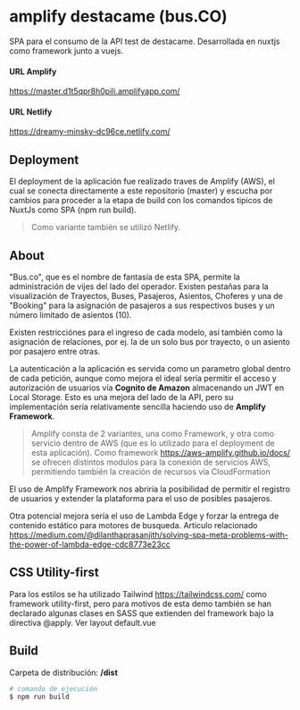 # amplify destacame (bus.CO)

SPA para el consumo de la API test de destacame. Desarrollada en nuxtjs como framework junto a vuejs.

#### URL Amplify
https://master.d1t5qpr8h0pili.amplifyapp.com/

#### URL Netlify

https://dreamy-minsky-dc96ce.netlify.com/

## Deployment

El deployment de la aplicación fue realizado traves de Amplify (AWS), el cual
se conecta directamente a este repositorio (master) y escucha por cambios para proceder a la etapa de build con los comandos tipicos de NuxtJs como SPA (npm run build).

> Como variante también se utilizó Netlify.

## About

"Bus.co", que es el nombre de fantasía de esta SPA, permite la administración de vijes del lado del operador. Existen pestañas para la visualización de Trayectos, Buses, Pasajeros, Asientos, Choferes y una de "Booking" para la asignación de pasajeros a sus respectivos buses y un número limitado de asientos (10).

Existen restricciónes para el ingreso de cada modelo, así también como la asignación de relaciones, por ej. la de un solo bus por trayecto, o un asiento por pasajero entre otras.

La autenticación a la aplicación es servida como un parametro global dentro de cada petición, aunque como mejora el ideal sería permitir el acceso y autorización de usuarios vía **Cognito de Amazon** almacenando un JWT en Local Storage. Esto es una mejora del lado de la API, pero su implementación sería relativamente sencilla haciendo uso de **Amplify Framework**.

> Amplify consta de 2 variantes, una como Framework, y otra como servicio dentro de AWS (que es lo utilizado para el deployment de esta aplicación). Como framework https://aws-amplify.github.io/docs/ se ofrecen distintos modulos para la conexión de servicios AWS, permitiendo también la creación de recursos vía CloudFormation

El uso de Amplify Framework nos abriría la posibilidad de permitir el registro de usuarios y extender la plataforma para el uso de posibles pasajeros.

Otra potencial mejora sería el uso de Lambda Edge y forzar la entrega de contenido estático para motores de busqueda. Articulo relacionado https://medium.com/@dilanthaprasanjith/solving-spa-meta-problems-with-the-power-of-lambda-edge-cdc8773e23cc

## CSS Utility-first

Para los estilos se ha utilizado Tailwind https://tailwindcss.com/ como framework utility-first, pero para motivos de esta demo también se han declarado algunas clases en SASS que extienden del framework bajo la directiva @apply. Ver layout default.vue


## Build

Carpeta de distribución: **/dist**

``` bash
# comando de ejecución
$ npm run build
```
